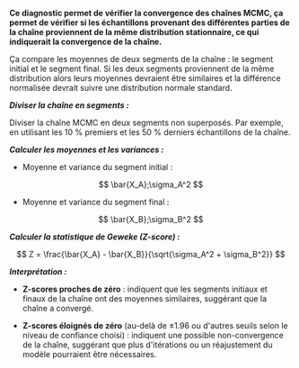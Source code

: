 **Ce diagnostic permet de vérifier la convergence des chaînes MCMC, ça permet de vérifier si les échantillons provenant des différentes parties de la chaîne proviennent de la même distribution stationnaire, ce qui indiquerait la convergence de la chaîne.**

Ça compare les moyennes de deux segments de la chaîne : le segment initial et le segment final. Si les deux segments proviennent de la même distribution alors leurs moyennes devraient être similaires et la différence normalisée devrait suivre une distribution normale standard.

**_Diviser la chaîne en segments :_**

Diviser la chaîne MCMC en deux segments non superposés. Par exemple, en utilisant les 10 % premiers et les 50 % derniers échantillons de la chaîne.

**_Calculer les moyennes et les variances :_**

- Moyenne et variance du segment initial :

$$
\bar{X_A};\sigma_A^2
$$

- Moyenne et variance du segment final :

$$
\bar{X_B};\sigma_B^2
$$

**_Calculer la statistique de Geweke (Z-score) :_**

$$
Z = \frac{\bar{X_A} - \bar{X_B}}{\sqrt{\sigma_A^2 + \sigma_B^2}}
$$

**_Interprétation :_**

- **Z-scores proches de zéro** : indiquent que les segments initiaux et finaux de la chaîne ont des moyennes similaires, suggérant que la chaîne a convergé.

- **Z-scores éloignés de zéro** (au-delà de ±1.96 ou d'autres seuils selon le niveau de confiance choisi) : indiquent une possible non-convergence de la chaîne, suggérant que plus d'itérations ou un réajustement du modèle pourraient être nécessaires.
